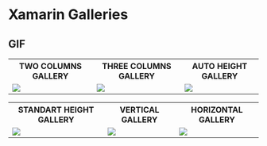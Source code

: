 # Xamarin Galleries

## GIF
<html>
  <table style="width:100%">
    <tr>
      <th>TWO COLUMNS GALLERY</th>
      <th>THREE COLUMNS GALLERY</th> 
      <th>AUTO HEIGHT GALLERY</th>
    </tr>
    <tr>
      <td><img src="https://media.giphy.com/media/3oFzlV5tQhF1udDxIY/giphy.gif"></td>
      <td><img src="https://media.giphy.com/media/du0akXCuO8BTHzBuat/giphy.gif"></td>
      <td><img src="https://media.giphy.com/media/1dH0dPqdPHwkDadmAx/giphy.gif"></td>
    </tr>
  </table>
</html>

<html>
  <table style="width:100%">
    <tr>
      <th>STANDART HEIGHT GALLERY</th>
      <th>VERTICAL GALLERY</th>
      <th>HORIZONTAL GALLERY</th>
    </tr>
    <tr>
      <td><img src="https://media.giphy.com/media/SXmXvjNJQMCcWMrvPj/giphy.gif"></td>
      <td><img src="https://media.giphy.com/media/1dH0dPqdPHwkDadmAx/giphy.gif"></td>
      <td><img src="https://media.giphy.com/media/SXmXvjNJQMCcWMrvPj/giphy.gif"></td>
    </tr>
  </table>
</html>
